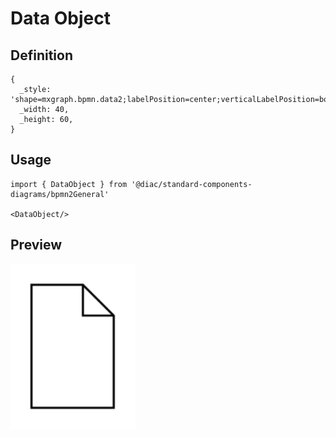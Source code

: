 # Data Object

## Definition

```
{
  _style: 'shape=mxgraph.bpmn.data2;labelPosition=center;verticalLabelPosition=bottom;align=center;verticalAlign=top;size=15;html=1;',
  _width: 40,
  _height: 60,
}
```

## Usage

```
import { DataObject } from '@diac/standard-components-diagrams/bpmn2General'

<DataObject/>
```

## Preview

<img src="./data-object.png" width="200"/>

